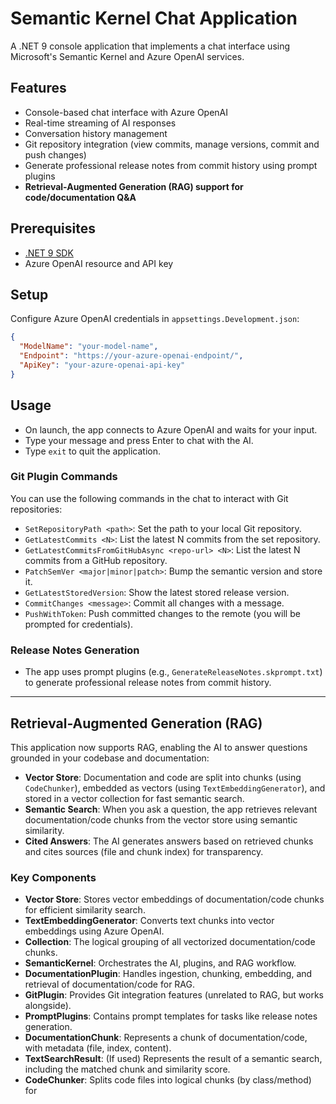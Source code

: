 ﻿# Semantic Kernel Chat Application

A .NET 9 console application that implements a chat interface using Microsoft's Semantic Kernel and Azure OpenAI services.

## Features

- Console-based chat interface with Azure OpenAI
- Real-time streaming of AI responses
- Conversation history management
- Git repository integration (view commits, manage versions, commit and push changes)
- Generate professional release notes from commit history using prompt plugins
- **Retrieval-Augmented Generation (RAG) support for code/documentation Q&A**

## Prerequisites

- [.NET 9 SDK](https://dotnet.microsoft.com/download)
- Azure OpenAI resource and API key

## Setup

 Configure Azure OpenAI credentials in `appsettings.Development.json`:
   ```json
   {
     "ModelName": "your-model-name",
     "Endpoint": "https://your-azure-openai-endpoint/",
     "ApiKey": "your-azure-openai-api-key"
   }
   ```

## Usage

- On launch, the app connects to Azure OpenAI and waits for your input.
- Type your message and press Enter to chat with the AI.
- Type `exit` to quit the application.

### Git Plugin Commands

You can use the following commands in the chat to interact with Git repositories:

- `SetRepositoryPath <path>`: Set the path to your local Git repository.
- `GetLatestCommits <N>`: List the latest N commits from the set repository.
- `GetLatestCommitsFromGitHubAsync <repo-url> <N>`: List the latest N commits from a GitHub repository.
- `PatchSemVer <major|minor|patch>`: Bump the semantic version and store it.
- `GetLatestStoredVersion`: Show the latest stored release version.
- `CommitChanges <message>`: Commit all changes with a message.
- `PushWithToken`: Push committed changes to the remote (you will be prompted for credentials).

### Release Notes Generation

- The app uses prompt plugins (e.g., `GenerateReleaseNotes.skprompt.txt`) to generate professional release notes from commit history.

---

## Retrieval-Augmented Generation (RAG)

This application now supports RAG, enabling the AI to answer questions grounded in your codebase and documentation:

- **Vector Store**: Documentation and code are split into chunks (using `CodeChunker`), embedded as vectors (using `TextEmbeddingGenerator`), and stored in a vector collection for fast semantic search.
- **Semantic Search**: When you ask a question, the app retrieves relevant documentation/code chunks from the vector store using semantic similarity.
- **Cited Answers**: The AI generates answers based on retrieved chunks and cites sources (file and chunk index) for transparency.

### Key Components

- **Vector Store**: Stores vector embeddings of documentation/code chunks for efficient similarity search.
- **TextEmbeddingGenerator**: Converts text chunks into vector embeddings using Azure OpenAI.
- **Collection**: The logical grouping of all vectorized documentation/code chunks.
- **SemanticKernel**: Orchestrates the AI, plugins, and RAG workflow.
- **DocumentationPlugin**: Handles ingestion, chunking, embedding, and retrieval of documentation/code for RAG.
- **GitPlugin**: Provides Git integration features (unrelated to RAG, but works alongside).
- **PromptPlugins**: Contains prompt templates for tasks like release notes generation.
- **DocumentationChunk**: Represents a chunk of documentation/code, with metadata (file, index, content).
- **TextSearchResult**: (If used) Represents the result of a semantic search, including the matched chunk and similarity score.
- **CodeChunker**: Splits code files into logical chunks (by class/method) for
